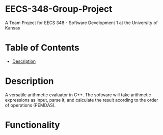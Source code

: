 # EECS-348-Group-Project

A Team Project for EECS 348 - Software Development 1 at the University of Kansas

# Table of Contents
  * [Description](#Description)

# Description
A versatile arithmetic evaluator in C++. The software will take arithmetic expressions as input, parse it, and calculate the result acording to the order of operations (PEMDAS).

# Functionality
  

